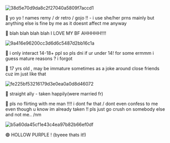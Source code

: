 ![38d5e70d9da8c2f27040a5809f7accd1](https://github.com/DRRETROO/RAGGHHH/assets/158447058/cd5d3a68-8212-4066-8c2f-94434549f6ef)

🔴 yo yo ! names remy / dr retro / gojo !! - i use she/her prns mainly but anything else is fine by me as it doesnt affect me anyway


🔵 blah blah blah blah I LOVE MY BF AHHHHH!!!!

   
   ![9a416e96200cc3d6d6c5487d2bb16c1a](https://github.com/DRRETROO/RAGGHHH/assets/158447058/62ac35ff-1f57-4d6d-9fdc-d3c2d2cf0996)
     
        
🔵 i only interact 14-18+ ppl so pls dni if ur under 14! for some ermmm i guess mature reasons ? i forgot


🔴 17 yrs old , may be immature sometimes as a joke around close friends cuz im just like that

![fe225bf53216179d3e0ea0a0d8d46072](https://github.com/DRRETROO/RAGGHHH/assets/158447058/32b09612-d9ac-45d9-b445-cd08a3e58993)

🔵 straight ally - taken happily(were married fr)

🔴 pls no flirting with me man !!!! i dont fw that / dont even confess to me even though u know im already taken !! pls just go crush on somebody else and not me.. /nm

![b5a60da45cf1e43c4ea97b82b66ef0df](https://github.com/DRRETROO/RAGGHHH/assets/158447058/93f180fd-b20f-4a5d-86b7-9a2de10ba74b)


🟣 HOLLOW PURPLE ! (byeee thats it!)

